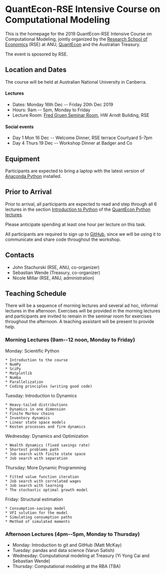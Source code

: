 # QuantEcon-RSE Intensive Course on Computational Modeling

This is the homepage for the 2019 QuantEcon-RSE Intensive Course on
Computational Modeling, jointly organized by the [Research School of
Economics](https://www.rse.anu.edu.au/) (RSE) at ANU, [QuantEcon](https://quantecon.org/) and the Australian Treasury.

The event is sposored by RSE.


## Location and Dates

The course will be held at Australian National University in Canberra.

#### Lectures

* Dates: Monday 16th Dec -- Friday 20th Dec 2019
* Hours: 9am -- 5pm, Monday to Friday
* Lecture Room: [Fred Gruen Seminar Room](https://studentvip.com.au/anu/main/maps/84590), HW Arndt Building, RSE

#### Social events

* Day 1 Mon 16 Dec -- Welcome Dinner, RSE terrace Courtyard 5-7pm
* Day 4 Thurs 19 Dec -- Workshop Dinner at Badger and Co

## Equipment

Participants are expected to bring a laptop with the latest version of
[Anaconda Python](https://www.anaconda.com/distribution/) installed.

## Prior to Arrival

Prior to arrival, all participants are expected to read and step through all 6 lectures in the
section [Introduction to Python](https://python.quantecon.org/index_learning_python.html) of the [QuantEcon Python lectures](https://python.quantecon.org).

Please anticipate spending at least one hour per lecture on this task.

All participants are required to sign up to [GitHub](https://github.com/),
since we will be using it to communicate and share code throughout the
workshop.


## Contacts

* John Stachurski (RSE, ANU, co-organizer)
* Sebastian Wende (Treasury, co-organizer)
* Nicole Millar (RSE, ANU, administration)


## Teaching Schedule

There will be a sequence of morning lectures and several ad hoc, informal
lectures in the afternoon.  Exercises will be provided in the morning lectures
and participants are invited to remain in the seminar room for exercises
throughout the afternoon.  A teaching assistant will be present to provide
help.



### Morning Lectures (9am--12 noon, Monday to Friday)

Monday: Scientific Python

    * Introduction to the course
    * NumPy 
    * SciPy
    * Matplotlib
    * Numba
    * Parallelization
    * Coding principles (writing good code)

Tuesday: Introduction to Dynamics

    * Heavy-tailed distributions
    * Dynamics in one dimension
    * Finite Markov chains
    * Inventory dynamics
    * Linear state space models
    * Kesten processes and firm dynamics

Wednesday: Dynamics and Optimization

    * Wealth dynamics (fixed savings rate)
    * Shortest problems path
    * Job search with finite state space
    * Job search with separation

Thursday: More Dynamic Programming

    * Fitted value function iteration
    * Job search with correlated wages
    * Job search with learning
    * The stochastic optimal growth model

Friday: Structural estimation

    * Consumption-savings model
    * VFI solution for the model
    * Simulating consumption paths
    * Method of simulated moments


### Afternoon Lectures (4pm--5pm, Monday to Thursday)


* Monday: Introduction to git and GitHub (Matt McKay)
* Tuesday: pandas and data science (Varun Satish)
* Wednesday: Computational modeling at Treasury (Yi Yong Cai and Sebastian Wende)
* Thursday: Computational modeling at the RBA (TBA)

